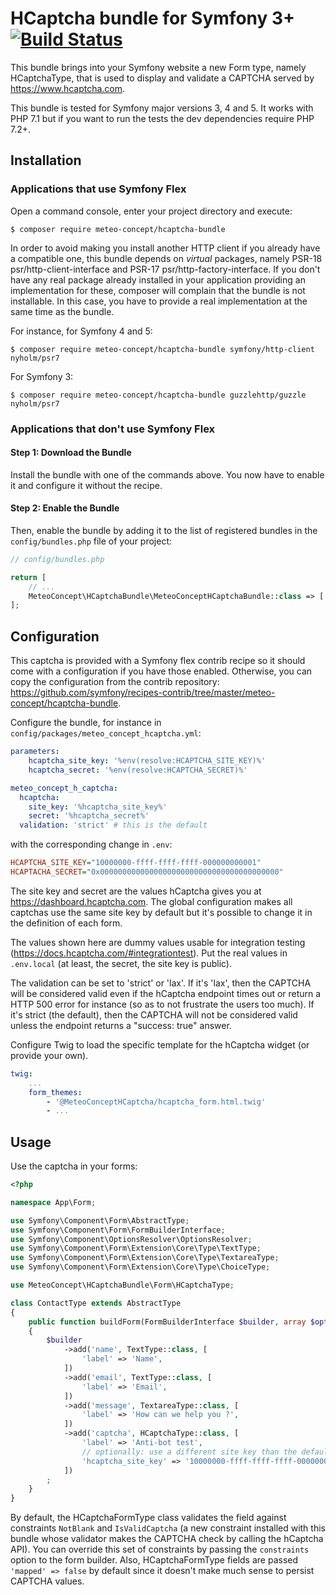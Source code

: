 HCaptcha bundle for Symfony 3+ [![Build Status](https://travis-ci.org/Meteo-Concept/hcaptcha-bundle.svg?branch=master)](https://travis-ci.org/Meteo-Concept/hcaptcha-bundle)
============

This bundle brings into your Symfony website a new Form type, namely
HCaptchaType, that is used to display and validate a CAPTCHA served by
https://www.hcaptcha.com.

This bundle is tested for Symfony major versions 3, 4 and 5. It works
with PHP 7.1 but if you want to run the tests the dev dependencies
require PHP 7.2+.

Installation
----------


### Applications that use Symfony Flex

Open a command console, enter your project directory and execute:

```console
$ composer require meteo-concept/hcaptcha-bundle
```

In order to avoid making you install another HTTP client if you already have a
compatible one, this bundle depends on *virtual* packages, namely PSR-18
psr/http-client-interface and PSR-17 psr/http-factory-interface. If you don't
have any real package already installed in your application providing an
implementation for these, composer will complain that the bundle is not
installable. In this case, you have to provide a real implementation at the
same time as the bundle.

For instance, for Symfony 4 and 5:

```console
$ composer require meteo-concept/hcaptcha-bundle symfony/http-client nyholm/psr7
```

For Symfony 3:

```console
$ composer require meteo-concept/hcaptcha-bundle guzzlehttp/guzzle nyholm/psr7
```

### Applications that don't use Symfony Flex

#### Step 1: Download the Bundle

Install the bundle with one of the commands above. You now have to enable
it and configure it without the recipe.

#### Step 2: Enable the Bundle

Then, enable the bundle by adding it to the list of registered bundles
in the `config/bundles.php` file of your project:

```php
// config/bundles.php

return [
    // ...
    MeteoConcept\HCaptchaBundle\MeteoConceptHCaptchaBundle::class => ['all' => true],
];
```

Configuration
------

This captcha is provided with a  Symfony flex contrib recipe so it should come
with a configuration if you have those enabled. Otherwise, you can copy the
configuration from the contrib repository:
https://github.com/symfony/recipes-contrib/tree/master/meteo-concept/hcaptcha-bundle.

Configure the bundle, for instance in `config/packages/meteo_concept_hcaptcha.yml`:

```yaml
parameters:
    hcaptcha_site_key: '%env(resolve:HCAPTCHA_SITE_KEY)%'
    hcaptcha_secret: '%env(resolve:HCAPTCHA_SECRET)%'

meteo_concept_h_captcha:
  hcaptcha:
    site_key: '%hcaptcha_site_key%'
    secret: '%hcaptcha_secret%'
  validation: 'strict' # this is the default
```

with the corresponding change in `.env`:

```ini
HCAPTCHA_SITE_KEY="10000000-ffff-ffff-ffff-000000000001"
HCAPTACHA_SECRET="0x0000000000000000000000000000000000000000"
```

The site key and secret are the values hCaptcha gives you at
https://dashboard.hcaptcha.com. The global configuration makes all captchas use
the same site key by default but it's possible to change it in the definition of
each form.

The values shown here are dummy values usable for integration testing
(https://docs.hcaptcha.com/#integrationtest). Put the real values in
`.env.local` (at least, the secret, the site key is public).

The validation can be set to 'strict' or 'lax'. If it's 'lax', then the CAPTCHA
will be considered valid even if the hCaptcha endpoint times out or return a
HTTP 500 error for instance (so as to not frustrate the users too much). If it's
strict (the default), then the CAPTCHA will not be considered valid unless the
endpoint returns a "success: true" answer.

Configure Twig to load the specific template for the hCaptcha widget (or provide
your own).

```yaml
twig:
    ...
    form_themes:
        - '@MeteoConceptHCaptcha/hcaptcha_form.html.twig'
        - ...
```

Usage
------

Use the captcha in your forms:

```php
<?php

namespace App\Form;

use Symfony\Component\Form\AbstractType;
use Symfony\Component\Form\FormBuilderInterface;
use Symfony\Component\OptionsResolver\OptionsResolver;
use Symfony\Component\Form\Extension\Core\Type\TextType;
use Symfony\Component\Form\Extension\Core\Type\TextareaType;
use Symfony\Component\Form\Extension\Core\Type\ChoiceType;

use MeteoConcept\HCaptchaBundle\Form\HCaptchaType;

class ContactType extends AbstractType
{
    public function buildForm(FormBuilderInterface $builder, array $options)
    {
        $builder
            ->add('name', TextType::class, [
                'label' => 'Name',
            ])
            ->add('email', TextType::class, [
                'label' => 'Email',
            ])
            ->add('message', TextareaType::class, [
                'label' => 'How can we help you ?',
            ])
            ->add('captcha', HCaptchaType::class, [
                'label' => 'Anti-bot test',
                // optionally: use a different site key than the default one:
                'hcaptcha_site_key' => '10000000-ffff-ffff-ffff-000000000001',
            ])
        ;
    }
}
```

By default, the HCaptchaFormType class validates the field against constraints `NotBlank` and `IsValidCaptcha` (a new constraint installed with this bundle whose validator makes the CAPTCHA check by calling the hCaptcha API). You can override this set of constraints by passing the `constraints` option to the form builder. Also, HCaptchaFormType fields are passed `'mapped' => false` by default since it doesn't make much sense to persist CAPTCHA values.
